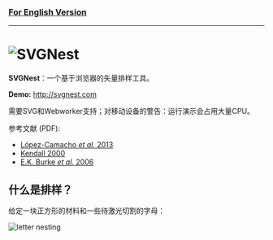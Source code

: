 ### [For English Version](https://github.com/xiaoqiangjun/Deepnest/blob/master/main/readme.md)  
---
# ![SVGNest](http://svgnest.com/github/logo2.png)  

**SVGNest**：一个基于浏览器的矢量排样工具。  

**Demo:** http://svgnest.com  

需要SVG和Webworker支持；对移动设备的警告：运行演示会占用大量CPU。  


参考文献 (PDF):
- [López-Camacho *et al.* 2013](http://www.cs.stir.ac.uk/~goc/papers/EffectiveHueristic2DAOR2013.pdf)
- [Kendall 2000](http://www.graham-kendall.com/papers/k2001.pdf)
- [E.K. Burke *et al.* 2006](http://citeseerx.ist.psu.edu/viewdoc/download?doi=10.1.1.440.379&rep=rep1&type=pdf)  

## 什么是排样？  

给定一块正方形的材料和一些待激光切割的字母：  

![letter nesting](http://svgnest.com/github/letters.png)

